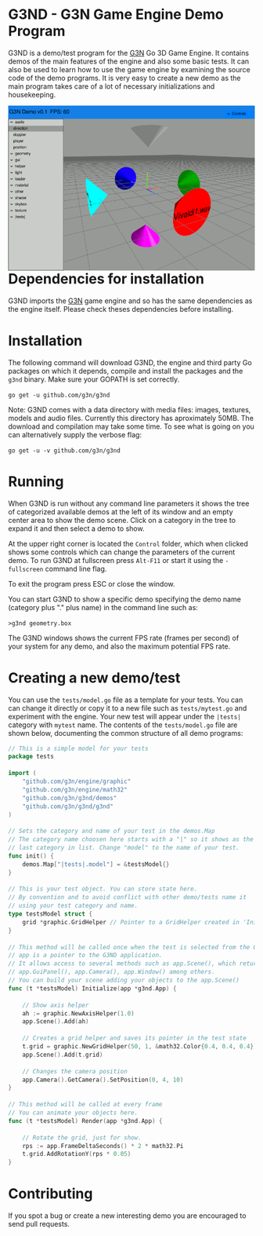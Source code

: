 # G3ND - G3N Game Engine Demo Program

G3ND is a demo/test program for the [G3N](https://github.com/g3n/engine) Go 3D Game Engine.
It contains demos of the main features of the engine and also some basic tests.
It can also be used to learn how to use the game engine by examining the source code of the demo programs.
It is very easy to create a new demo as the main program takes care
of a lot of necessary initializations and housekeeping.

<p align="center">
  <img style="float: right;" src="data/images/g3nd2.gif" alt="G3ND In Action"/>
</p>

# Dependencies for installation

G3ND imports the [G3N](https://github.com/g3n/engine) game engine and so has the same dependencies as the engine itself.
Please check theses dependencies before installing.

# Installation

The following command will download G3ND, the engine and third party Go packages on which it depends,
compile and install the packages and the `g3nd` binary. Make sure your GOPATH is set correctly.

`go get -u github.com/g3n/g3nd`

Note: G3ND comes with a data directory with media files: images, textures, models and audio files.
Currently this directory has aproximately 50MB. The download and compilation may take some time.
To see what is going on you can alternatively supply the verbose flag:

`go get -u -v github.com/g3n/g3nd`

# Running

When G3ND is run without any command line parameters it shows the tree of
categorized available demos at the left of its window and an empty center area
to show the demo scene.
Click on a category in the tree to expand it and then select a demo to show.

At the upper right corner is located the `Control` folder, which when clicked
shows some controls which can change the parameters of the current demo.
To run G3ND at fullscreen press `Alt-F11` or start it using the `-fullscreen` command line flag.

To exit the program press ESC or close the window.

You can start G3ND to show a specific demo specifying the demo name (category plus "." plus name) in the command
line such as:

`>g3nd geometry.box`

The G3ND windows shows the current FPS rate (frames per second) of your system for any demo,
and also the maximum potential FPS rate.

# Creating a new demo/test

You can use the `tests/model.go` file as a template
for your tests. You can can change it directly or copy it to a
new file such as `tests/mytest.go` and
experiment with the engine. Your new test will appear under the
`|tests|` category with `mytest` name. The contents of the `tests/model.go`
file are shown below, documenting the common structure of all
demo programs:


```Go
// This is a simple model for your tests
package tests

import (
	"github.com/g3n/engine/graphic"
	"github.com/g3n/engine/math32"
	"github.com/g3n/g3nd/demos"
	"github.com/g3n/g3nd/g3nd"
)

// Sets the category and name of your test in the demos.Map
// The category name choosen here starts with a "|" so it shows as the
// last category in list. Change "model" to the name of your test.
func init() {
	demos.Map["|tests|.model"] = &testsModel{}
}

// This is your test object. You can store state here.
// By convention and to avoid conflict with other demo/tests name it
// using your test category and name.
type testsModel struct {
	grid *graphic.GridHelper // Pointer to a GridHelper created in 'Initialize'
}

// This method will be called once when the test is selected from the G3ND list.
// app is a pointer to the G3ND application.
// It allows access to several methods such as app.Scene(), which returns the current scene,
// app.GuiPanel(), app.Camera(), app.Window() among others.
// You can build your scene adding your objects to the app.Scene()
func (t *testsModel) Initialize(app *g3nd.App) {

	// Show axis helper
	ah := graphic.NewAxisHelper(1.0)
	app.Scene().Add(ah)

	// Creates a grid helper and saves its pointer in the test state
	t.grid = graphic.NewGridHelper(50, 1, &math32.Color{0.4, 0.4, 0.4})
	app.Scene().Add(t.grid)

	// Changes the camera position
	app.Camera().GetCamera().SetPosition(0, 4, 10)
}

// This method will be called at every frame
// You can animate your objects here.
func (t *testsModel) Render(app *g3nd.App) {

	// Rotate the grid, just for show.
	rps := app.FrameDeltaSeconds() * 2 * math32.Pi
	t.grid.AddRotationY(rps * 0.05)
}

```

# Contributing

If you spot a bug or create a new interesting demo you are encouraged to
send pull requests.


